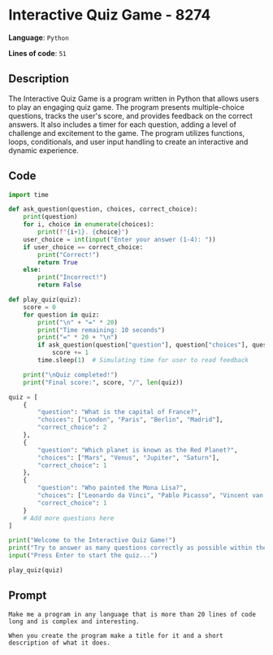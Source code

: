 # Interactive Quiz Game - 8274

**Language**: `Python`

**Lines of code**: `51`

## Description

The Interactive Quiz Game is a program written in Python that allows users to play an engaging quiz game. The program presents multiple-choice questions, tracks the user's score, and provides feedback on the correct answers. It also includes a timer for each question, adding a level of challenge and excitement to the game. The program utilizes functions, loops, conditionals, and user input handling to create an interactive and dynamic experience.

## Code

``` Python
import time

def ask_question(question, choices, correct_choice):
    print(question)
    for i, choice in enumerate(choices):
        print(f"{i+1}. {choice}")
    user_choice = int(input("Enter your answer (1-4): "))
    if user_choice == correct_choice:
        print("Correct!")
        return True
    else:
        print("Incorrect!")
        return False

def play_quiz(quiz):
    score = 0
    for question in quiz:
        print("\n" + "=" * 20)
        print("Time remaining: 10 seconds")
        print("=" * 20 + "\n")
        if ask_question(question["question"], question["choices"], question["correct_choice"]):
            score += 1
        time.sleep(1)  # Simulating time for user to read feedback

    print("\nQuiz completed!")
    print("Final score:", score, "/", len(quiz))

quiz = [
    {
        "question": "What is the capital of France?",
        "choices": ["London", "Paris", "Berlin", "Madrid"],
        "correct_choice": 2
    },
    {
        "question": "Which planet is known as the Red Planet?",
        "choices": ["Mars", "Venus", "Jupiter", "Saturn"],
        "correct_choice": 1
    },
    {
        "question": "Who painted the Mona Lisa?",
        "choices": ["Leonardo da Vinci", "Pablo Picasso", "Vincent van Gogh", "Michelangelo"],
        "correct_choice": 1
    }
    # Add more questions here
]

print("Welcome to the Interactive Quiz Game!")
print("Try to answer as many questions correctly as possible within the time limit.")
input("Press Enter to start the quiz...")

play_quiz(quiz)

```

## Prompt

```
Make me a program in any language that is more than 20 lines of code long and is complex and interesting.

When you create the program make a title for it and a short description of what it does.
```